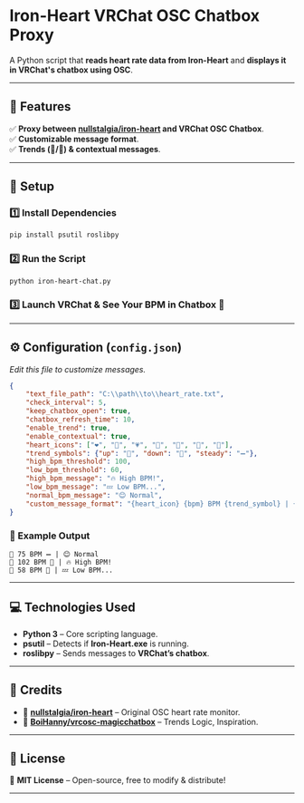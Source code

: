 # Iron-Heart VRChat OSC Chatbox Proxy

A Python script that **reads heart rate data from Iron-Heart** and **displays it in VRChat's chatbox using OSC**.  

---

## 📌 Features

✅ **Proxy between [nullstalgia/iron-heart](https://github.com/nullstalgia/iron-heart/) and VRChat OSC Chatbox**.  
✅ **Customizable message format**.  
✅ **Trends (🔺/🔻) & contextual messages**.  

---

## 🔧 Setup

### 1️⃣ Install Dependencies
```sh
pip install psutil roslibpy
```

### 2️⃣ Run the Script  
```sh
python iron-heart-chat.py
```

### 3️⃣ Launch VRChat & See Your BPM in Chatbox 🎉  

---

## ⚙️ Configuration (`config.json`)  
_Edit this file to customize messages._  

```json
{
    "text_file_path": "C:\\path\\to\\heart_rate.txt",
    "check_interval": 5,
    "keep_chatbox_open": true,
    "chatbox_refresh_time": 10,
    "enable_trend": true,
    "enable_contextual": true,
    "heart_icons": ["❤️", "💖", "💗", "💙", "💚", "💛", "💜"],
    "trend_symbols": {"up": "🔺", "down": "🔻", "steady": "➖"},
    "high_bpm_threshold": 100,
    "low_bpm_threshold": 60,
    "high_bpm_message": "🔥 High BPM!",
    "low_bpm_message": "💤 Low BPM...",
    "normal_bpm_message": "😊 Normal",
    "custom_message_format": "{heart_icon} {bpm} BPM {trend_symbol} | {status}"
}
```

### 📝 Example Output  
```
💖 75 BPM ➖ | 😊 Normal
💙 102 BPM 🔺 | 🔥 High BPM!
💚 58 BPM 🔻 | 💤 Low BPM...
```

---

## 💻 Technologies Used
- **Python 3** – Core scripting language.  
- **psutil** – Detects if **Iron-Heart.exe** is running.  
- **roslibpy** – Sends messages to **VRChat’s chatbox**.  

---

## 📝 Credits  
- 🎯 **[nullstalgia/iron-heart](https://github.com/nullstalgia/iron-heart/)** – Original OSC heart rate monitor.  
- 💬 **[BoiHanny/vrcosc-magicchatbox](https://github.com/BoiHanny/vrcosc-magicchatbox/)** – Trends Logic, Inspiration.  

---

## 💽 License  
📝 **MIT License** – Open-source, free to modify & distribute!  

---
